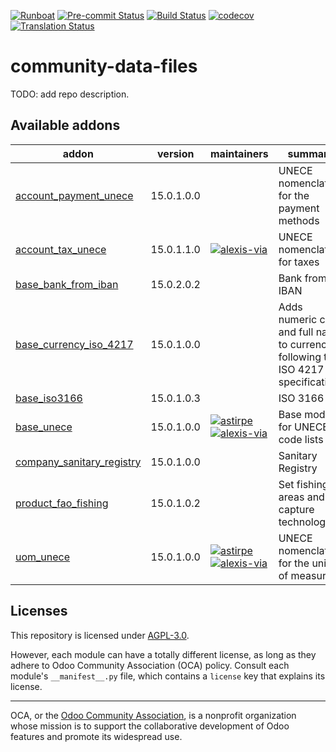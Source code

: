 
[![Runboat](https://img.shields.io/badge/runboat-Try%20me-875A7B.png)](https://runboat.odoo-community.org/builds?repo=OCA/community-data-files&target_branch=15.0)
[![Pre-commit Status](https://github.com/OCA/community-data-files/actions/workflows/pre-commit.yml/badge.svg?branch=15.0)](https://github.com/OCA/community-data-files/actions/workflows/pre-commit.yml?query=branch%3A15.0)
[![Build Status](https://github.com/OCA/community-data-files/actions/workflows/test.yml/badge.svg?branch=15.0)](https://github.com/OCA/community-data-files/actions/workflows/test.yml?query=branch%3A15.0)
[![codecov](https://codecov.io/gh/OCA/community-data-files/branch/15.0/graph/badge.svg)](https://codecov.io/gh/OCA/community-data-files)
[![Translation Status](https://translation.odoo-community.org/widgets/community-data-files-15-0/-/svg-badge.svg)](https://translation.odoo-community.org/engage/community-data-files-15-0/?utm_source=widget)

<!-- /!\ do not modify above this line -->

# community-data-files

TODO: add repo description.

<!-- /!\ do not modify below this line -->

<!-- prettier-ignore-start -->

[//]: # (addons)

Available addons
----------------
addon | version | maintainers | summary
--- | --- | --- | ---
[account_payment_unece](account_payment_unece/) | 15.0.1.0.0 |  | UNECE nomenclature for the payment methods
[account_tax_unece](account_tax_unece/) | 15.0.1.1.0 | [![alexis-via](https://github.com/alexis-via.png?size=30px)](https://github.com/alexis-via) | UNECE nomenclature for taxes
[base_bank_from_iban](base_bank_from_iban/) | 15.0.2.0.2 |  | Bank from IBAN
[base_currency_iso_4217](base_currency_iso_4217/) | 15.0.1.0.0 |  | Adds numeric code and full name to currencies, following the ISO 4217 specification
[base_iso3166](base_iso3166/) | 15.0.1.0.3 |  | ISO 3166
[base_unece](base_unece/) | 15.0.1.0.0 | [![astirpe](https://github.com/astirpe.png?size=30px)](https://github.com/astirpe) [![alexis-via](https://github.com/alexis-via.png?size=30px)](https://github.com/alexis-via) | Base module for UNECE code lists
[company_sanitary_registry](company_sanitary_registry/) | 15.0.1.0.0 |  | Sanitary Registry
[product_fao_fishing](product_fao_fishing/) | 15.0.1.0.2 |  | Set fishing areas and capture technology
[uom_unece](uom_unece/) | 15.0.1.0.0 | [![astirpe](https://github.com/astirpe.png?size=30px)](https://github.com/astirpe) [![alexis-via](https://github.com/alexis-via.png?size=30px)](https://github.com/alexis-via) | UNECE nomenclature for the units of measure

[//]: # (end addons)

<!-- prettier-ignore-end -->

## Licenses

This repository is licensed under [AGPL-3.0](LICENSE).

However, each module can have a totally different license, as long as they adhere to Odoo Community Association (OCA)
policy. Consult each module's `__manifest__.py` file, which contains a `license` key
that explains its license.

----
OCA, or the [Odoo Community Association](http://odoo-community.org/), is a nonprofit
organization whose mission is to support the collaborative development of Odoo features
and promote its widespread use.
